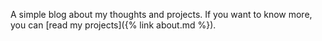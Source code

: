A simple blog about my thoughts and projects. 
If you want to know more, you can [read my projects]({% link about.md %}).

